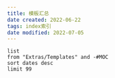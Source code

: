 ```yaml
---
title: 模板汇总
date created: 2022-06-22
tags: index索引
date modified: 2022-07-05
---
```


```dataview
list
from "Extras/Templates" and -#MOC
sort dates desc
limit 99
```

